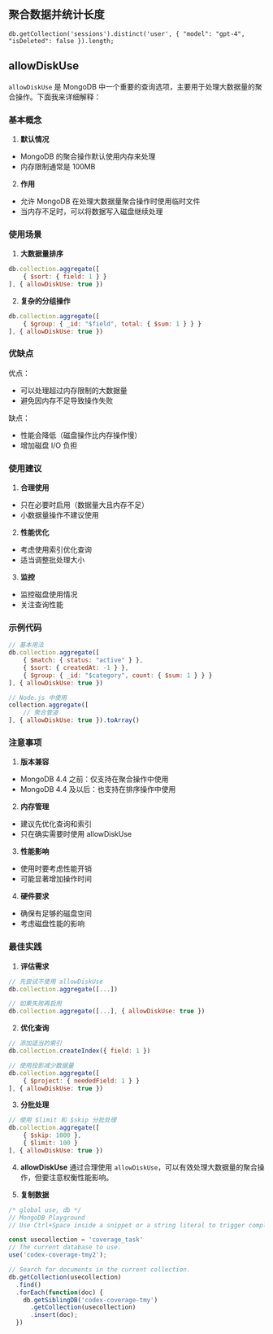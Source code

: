 ## 聚合数据并统计长度
```mongo
db.getCollection('sessions').distinct('user', { "model": "gpt-4", "isDeleted": false }).length;
```

## allowDiskUse
`allowDiskUse` 是 MongoDB 中一个重要的查询选项，主要用于处理大数据量的聚合操作。下面我来详细解释：

### 基本概念

1. **默认情况**
- MongoDB 的聚合操作默认使用内存来处理
- 内存限制通常是 100MB

2. **作用**
- 允许 MongoDB 在处理大数据量聚合操作时使用临时文件
- 当内存不足时，可以将数据写入磁盘继续处理

### 使用场景

1. **大数据量排序**
```javascript
db.collection.aggregate([
    { $sort: { field: 1 } }
], { allowDiskUse: true })
```

2. **复杂的分组操作**
```javascript
db.collection.aggregate([
    { $group: { _id: "$field", total: { $sum: 1 } } }
], { allowDiskUse: true })
```

### 优缺点

优点：
- 可以处理超过内存限制的大数据量
- 避免因内存不足导致操作失败

缺点：
- 性能会降低（磁盘操作比内存操作慢）
- 增加磁盘 I/O 负担

### 使用建议

1. **合理使用**
- 只在必要时启用（数据量大且内存不足）
- 小数据量操作不建议使用

2. **性能优化**
- 考虑使用索引优化查询
- 适当调整批处理大小

3. **监控**
- 监控磁盘使用情况
- 关注查询性能

### 示例代码

```javascript
// 基本用法
db.collection.aggregate([
    { $match: { status: "active" } },
    { $sort: { createdAt: -1 } },
    { $group: { _id: "$category", count: { $sum: 1 } } }
], { allowDiskUse: true })

// Node.js 中使用
collection.aggregate([
    // 聚合管道
], { allowDiskUse: true }).toArray()
```

### 注意事项

1. **版本兼容**
- MongoDB 4.4 之前：仅支持在聚合操作中使用
- MongoDB 4.4 及以后：也支持在排序操作中使用

2. **内存管理**
- 建议先优化查询和索引
- 只在确实需要时使用 allowDiskUse

3. **性能影响**
- 使用时要考虑性能开销
- 可能显著增加操作时间

4. **硬件要求**
- 确保有足够的磁盘空间
- 考虑磁盘性能的影响

### 最佳实践

1. **评估需求**
```javascript
// 先尝试不使用 allowDiskUse
db.collection.aggregate([...])

// 如果失败再启用
db.collection.aggregate([...], { allowDiskUse: true })
```

2. **优化查询**
```javascript
// 添加适当的索引
db.collection.createIndex({ field: 1 })

// 使用投影减少数据量
db.collection.aggregate([
    { $project: { neededField: 1 } }
], { allowDiskUse: true })
```

3. **分批处理**
```javascript
// 使用 $limit 和 $skip 分批处理
db.collection.aggregate([
    { $skip: 1000 },
    { $limit: 100 }
], { allowDiskUse: true })
```

4. **allowDiskUse**
通过合理使用 `allowDiskUse`，可以有效处理大数据量的聚合操作，但要注意权衡性能影响。

5. **复制数据**
```javascript
/* global use, db */
// MongoDB Playground
// Use Ctrl+Space inside a snippet or a string literal to trigger completions.

const usecollection = 'coverage_task'
// The current database to use.
use('codex-coverage-tmy2');

// Search for documents in the current collection.
db.getCollection(usecollection)
  .find()
  .forEach(function(doc) {
    db.getSiblingDB('codex-coverage-tmy')
      .getCollection(usecollection)
      .insert(doc);
  })
```